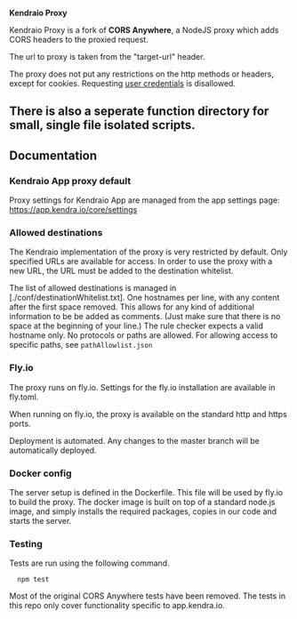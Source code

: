 **Kendraio Proxy**

Kendraio Proxy is a fork of **CORS Anywhere**, a NodeJS proxy which adds CORS headers to the proxied request.

The url to proxy is taken from the "target-url" header.

The proxy does not put any restrictions on the http methods or headers, except for
cookies. Requesting [user credentials](http://www.w3.org/TR/cors/#user-credentials) is disallowed.

## There is also a seperate function directory for small, single file isolated scripts.

## Documentation

### Kendraio App proxy default

Proxy settings for Kendraio App are managed from the app settings page: https://app.kendra.io/core/settings

### Allowed destinations

The Kendraio implementation of the proxy is very restricted by default.
Only specified URLs are available for access. In order to use the proxy
with a new URL, the URL must be added to the destination whitelist.

The list of allowed destinations is managed in [./conf/destinationWhitelist.txt].
One hostnames per line, with any content after the first space removed.
This allows for any kind of additional information to be be added as comments. (Just make sure that there is no space at the beginning of your line.)
The rule checker expects a valid hostname only. No protocols or paths are allowed.
For allowing access to specific paths, see `pathAllowlist.json`

### Fly.io

The proxy runs on fly.io. Settings for the fly.io installation are available in fly.toml.

When running on fly.io, the proxy is available on the standard http and https ports.

Deployment is automated. Any changes to the master branch will be automatically deployed.

### Docker config

The server setup is defined in the Dockerfile. This file will be used by fly.io to build the proxy.
The docker image is built on top of a standard node.js image, and simply installs the required packages,
copies in our code and starts the server.

### Testing

Tests are run using the following command.

```cli
  npm test
```

Most of the original CORS Anywhere tests have been removed. The tests in this repo only cover functionality specific to app.kendra.io.
